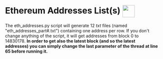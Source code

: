 # Ethereum Addresses List(s) <img align="center" src="https://cryptologos.cc/logos/ethereum-eth-logo.png?v=022" width="40" height="40">
The eth_addresses.py script will generate 12 *txt* files (named "eth_addresses_part#.txt") containing one address per row. If you don't change anything of the script, it will get addresses from block 0 to 14830178. **In order to get also the latest block (and so the latest addresses) you can simply change the last parameter of the thread at line 65 before running it.**